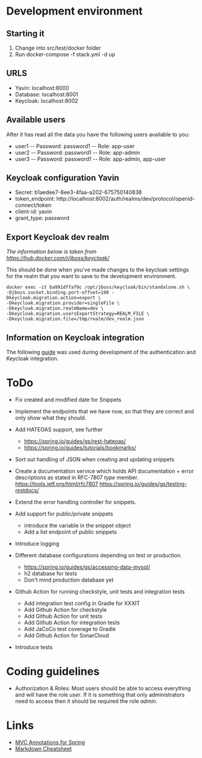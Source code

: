 # Development environment
## Starting it
1. Change into src/test/docker folder
2. Run docker-compose -f stack.yml -d up

## URLS
- Yavin:    localhost:8000
- Database: localhost:8001
- Keycloak: localhost:8002

## Available users
After it has read all the data you have the following users available to you:
- user1 -- Password: password1  -- Role: app-user
- user2 -- Password: password1  -- Role: app-admin
- user3 -- Password: password1  -- Role: app-admin, app-user

## Keycloak configuration Yavin
- Secret: b1aedee7-8ee3-4faa-a202-675750140838
- token_endpoint: http://localhost:8002/auth/realms/dev/protocol/openid-connect/token
- client-id: yavin
- grant_type: password

## Export Keycloak dev realm
*The information below is taken from https://hub.docker.com/r/jboss/keycloak/*

This should be done when you've made changes to the keycloak settings for the 
 realm that you want to save to the development environment.
 ```shell script
 docker exec -it ba991dffaf0c /opt/jboss/keycloak/bin/standalone.sh \
 -Djboss.socket.binding.port-offset=100 -Dkeycloak.migration.action=export \
 -Dkeycloak.migration.provider=singleFile \
 -Dkeycloak.migration.realmName=dev \
 -Dkeycloak.migration.usersExportStrategy=REALM_FILE \
 -Dkeycloak.migration.file=/tmp/realm/dev_realm.json
 ```

## Information on Keycloak integration
The following [guide](https://medium.com/devops-dudes/securing-spring-boot-rest-apis-with-keycloak-1d760b2004e "A guide at Medium by Devops Dudes")
was used during development of the authentication and Keycloak integration.

# ToDo

- Fix created and modified date for Snippets

- Implement the endpoints that we have now, so that they are correct and 
  only show what they should.

- Add HATEOAS support, see further 
  - https://spring.io/guides/gs/rest-hateoas/
  - https://spring.io/guides/tutorials/bookmarks/

- Sort out handling of JSON when creating and updating snippets

- Create a documentation service which holds API documentation + error
  descriptions as stated in RFC-7807 *type* member. 
  https://tools.ietf.org/html/rfc7807
  https://spring.io/guides/gs/testing-restdocs/

- Extend the error handling controller for snippets.

- Add support for public/private snippets
  - introduce the variable in the snippet object
  - Add a list endpoint of public snippets

- Introduce logging

- Different database configurations depending on test or production.
  - https://spring.io/guides/gs/accessing-data-mysql/
  - h2 database for tests
  - Don't mind production database yet

- Github Action for running checkstyle, unit tests and integration tests
  - Add integration test config in Gradle for XXXIT
  - Add Github Action for checkstyle
  - Add Github Action for unit tests
  - Add Github Action for integration tests
  - Add JaCoCo test coverage to Gradle
  - Add Github Action for SonarCloud

- Introduce tests

# Coding guidelines
- Authorization & Roles: Most users should be able to access everything and will have the role *user*.
If it is something that only administrators need to access then it should be
required the role *admin*.

# Links
- [MVC Annotations for Spring](https://www.baeldung.com/spring-mvc-annotations)
- [Markdown Cheatsheet](https://github.com/adam-p/markdown-here/wiki/Markdown-Cheatsheet)